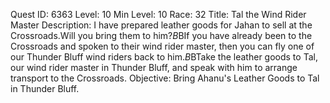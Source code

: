 Quest ID: 6363
Level: 10
Min Level: 10
Race: 32
Title: Tal the Wind Rider Master
Description: I have prepared leather goods for Jahan to sell at the Crossroads.Will you bring them to him?$B$BIf you have already been to the Crossroads and spoken to their wind rider master, then you can fly one of our Thunder Bluff wind riders back to him.$B$BTake the leather goods to Tal, our wind rider master in Thunder Bluff, and speak with him to arrange transport to the Crossroads.
Objective: Bring Ahanu's Leather Goods to Tal in Thunder Bluff.
